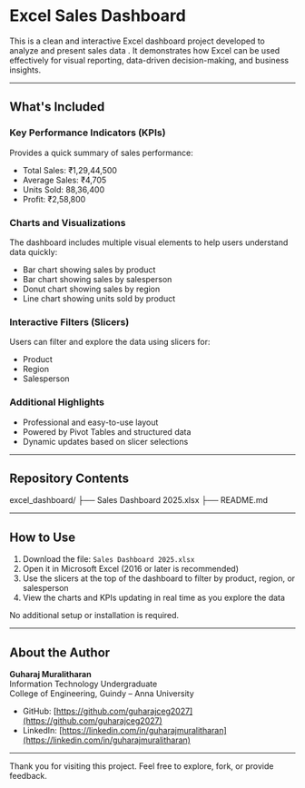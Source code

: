 # Excel Sales Dashboard

This is a clean and interactive Excel dashboard project developed to analyze and present sales data . It demonstrates how Excel can be used effectively for visual reporting, data-driven decision-making, and business insights.

---

## What's Included

### Key Performance Indicators (KPIs)
Provides a quick summary of sales performance:
- Total Sales: ₹1,29,44,500  
- Average Sales: ₹4,705  
- Units Sold: 88,36,400  
- Profit: ₹2,58,800  

### Charts and Visualizations
The dashboard includes multiple visual elements to help users understand data quickly:
- Bar chart showing sales by product  
- Bar chart showing sales by salesperson  
- Donut chart showing sales by region  
- Line chart showing units sold by product  

### Interactive Filters (Slicers)
Users can filter and explore the data using slicers for:
- Product  
- Region  
- Salesperson  

### Additional Highlights
- Professional and easy-to-use layout  
- Powered by Pivot Tables and structured data  
- Dynamic updates based on slicer selections  

---

## Repository Contents

excel_dashboard/
├── Sales Dashboard 2025.xlsx
├── README.md 


---

## How to Use

1. Download the file: `Sales Dashboard 2025.xlsx`
2. Open it in Microsoft Excel (2016 or later is recommended)
3. Use the slicers at the top of the dashboard to filter by product, region, or salesperson
4. View the charts and KPIs updating in real time as you explore the data

No additional setup or installation is required.

---

## About the Author

**Guharaj Muralitharan**  
Information Technology Undergraduate  
College of Engineering, Guindy – Anna University

- GitHub: [https://github.com/guharajceg2027](https://github.com/guharajceg2027)  
- LinkedIn: [https://linkedin.com/in/guharajmuralitharan](https://linkedin.com/in/guharajmuralitharan)

---

Thank you for visiting this project. Feel free to explore, fork, or provide feedback.
